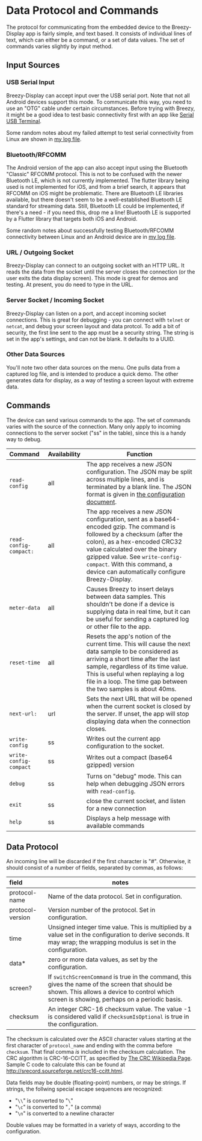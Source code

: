 # Data Protocol and Commands

The protocol for communicating from the embedded device to the
Breezy-Display app is fairly simple, and text based.  It consists of
individual lines of text, which can either be a command, or a set
of data values.  The set of commands varies slightly by input method.

## Input Sources

### USB Serial Input

Breezy-Display can accept input over the USB serial port.  Note that not
all Android devices support this mode.  To communicate this way, you need
to use an "OTG" cable under certain circumstances.  Before trying with
Breezy, it might be a good idea to test basic connectivity first with an
app like [Serial USB Terminal](https://play.google.com/store/apps/details?id=de.kai_morich.serial_usb_terminal).

Some random notes about my failed attempt to test serial connectivity from
Linux are shown in [my log file](../../billf_log.txt). 

### Bluetooth/RFCOMM

The Android version of the app can also accept input using the Bluetooth "Classic" RFCOMM protocol.
This is not to be confused with the newer Bluetooth LE, which is not currently implemented.  The
flutter library being used is not implemented for iOS, and from a brief search, it appears that
RFCOMM on iOS might be problematic.  There are Bluetooth LE libraries available, but there doesn't
seem to be a well-established Bluetooth LE standard for streaming data.  Still, Bluetooth LE could
be implemented, if there's a need - if you need this, drop me a line!  Bluetooth LE is supported by
a Flutter library that targets both iOS and Android.

Some random notes about successfully testing Bluetooth/RFCOMM connectivity between Linux and
an Android device are in [my log file](../../billf_log.txt).

### URL / Outgoing Socket

Breezy-Display can connect to an outgoing socket with an HTTP URL.  It reads the data from
the socket until the server closes the connection (or the user exits the data display screen).
This mode is great for demos and testing.  At present, you do need to type in the URL.

### Server Socket / Incoming Socket

Breezy-Display can listen on a port, and accept incoming socket connections.  This is great for
debugging - you can connect with `telnet` or `netcat`, and debug your screen layout and data protcol.
To add a bit of security, the first line sent to the app must be a security string.  The string is set
in the app's settings, and can not be blank.  It defaults to a UUID.

### Other Data Sources

You'll note two other data sources on the menu.  One pulls data from a captured log file, and is intended
to produce a quick demo.  The other generates data for display, as a way of testing a screen layout with
extreme data.

## Commands

The device can send various commands to the app.  The set of commands varies with
the source of the connection.  Many only apply to incoming connections to the server
socket ("ss" in the table), since this is a handy way to debug.

| Command | Availability | Function |
|:--------|:-------------|----------|
| `read-config` | all | The app receives a new JSON configuration.  The JSON may be split across multiple lines, and is terminated by a blank line.  The JSON format is given in [the configuration document](configure.md).|
| `read-config-compact:` | all | The app receives a new JSON configuration, sent as a base64-encoded gzip.  The command is followed by a checksum (after the colon), as a hex-encoded CRC32 value calculated over the binary gzipped value.  See `write-config-compact`.  With this command, a device can automatically configure Breezy-Display. |
| `meter-data` | all | Causes Breezy to insert delays between data samples.  This shouldn't be done if a device is supplying data in real time, but it can be useful for sending a captured log or other file to the app. |
| `reset-time` | all | Resets the app's notion of the current time.  This will cause the next data sample to be considered as arriving a short time after the last sample, regardless of its time value.  This is useful when replaying a log file in a loop.  The time gap between the two samples is about 40ms. |
| `next-url:` | url | Sets the next URL that will be opened when the current socket is closed by the server.  If unset, the app will stop displaying data when the connection closes. |
| `write-config` | ss | Writes out the current app configuration to the socket. |
| `write-config-compact` | ss |  Writes out a compact (base64 gzipped) version |
| `debug` | ss | Turns on "debug" mode.  This can help when debugging JSON errors with `read-config`. |
| `exit` | ss | close the current socket, and listen for a new connection |
| `help` | ss | Displays a help message with available commands |

## <a name="protocol">Data Protocol</a>

An incoming line will be discarded if the first character is "#".  Otherwise, it should consist of
a number of fields, separated by commas, as follows:

| field | notes |
|:----|----|
| protocol-name | Name of the data protocol.  Set in configuration. |
| protocol-version | Version number of the protocol.  Set in configuration.  |
| time | Unsigned integer time value.  This is multiplied by a value set in the configuration to derive seconds.  It may wrap; the wrapping modulus is set in the configuration. |  
| data* | zero or more data values, as set by the configuration. |
| screen? | If `switchScreenCommand` is true in the command, this gives the name of the screen that should be shown.  This allows a device to control which screen is showing, perhaps on a periodic basis. |
| checksum | An integer CRC-16 checksum value.  The value -1 is considered valid if `checksumIsOptional` is true in the configuration. |

The checksum is calculated over the ASCII character values starting
at the first character of `protocol_name` and ending with the comma
before `checksum`. That final comma _is_ included in the checksum
calculation.  The CRC algorithm is CRC-16-CCITT, as specified
by [The CRC Wikipedia Page](https://en.wikipedia.org/wiki/Cyclic_redundancy_check).  Sample C code to calculate this can be found at
http://srecord.sourceforge.net/crc16-ccitt.html.

Data fields may be double (floating-point) numbers, or may be strings.  If strings, the
follwing special escape sequences are recognized:

* "`\\`" is converted to "`\`"
* "`\c`" is converted to "`,`" (a comma)
* "`\n`" is converted to a newline character

Double values may be formatted in a variety of ways, according to the configuration.

